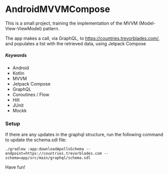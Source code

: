 # AndroidMVVMCompose

This is a small project, training the implementation of the MVVM (Model-View-ViewModel) pattern.

The app makes a call, via GraphQL, to https://countries.trevorblades.com/, and populates a list with the retrieved data, using Jetpack Compose

##### Keywords
* Android
* Kotlin
* MVVM
* Jetpack Compose
* GraphQL
* Coroutines / Flow
* Hilt
* JUnit
* Mockk

### Setup
If there are any updates in the graphql structure, run the following command to update the schema.sdl file:

```
./gradlew :app:downloadApolloSchema --endpoint=https://countries.trevorblades.com --schema=app/src/main/graphql/schema.sdl
```

Have fun!